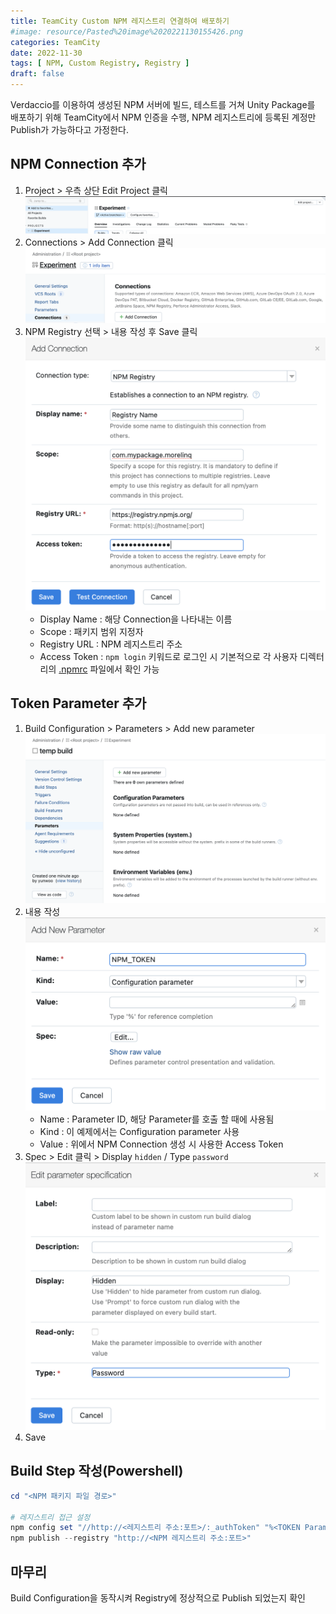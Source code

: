 ```yaml
---
title: TeamCity Custom NPM 레지스트리 연결하여 배포하기
#image: resource/Pasted%20image%2020221130155426.png
categories: TeamCity
date: 2022-11-30
tags: [ NPM, Custom Registry, Registry ]
draft: false
---
```

Verdaccio를 이용하여 생성된 NPM 서버에 빌드, 테스트를 거쳐 Unity Package를 배포하기 위해 TeamCity에서 NPM 인증을 수행, NPM 레지스트리에 등록된 계정만 Publish가 가능하다고 가정한다.

## NPM Connection 추가
1. Project > 우측 상단 Edit Project 클릭
![](../../resource/스크린샷%202022-11-30%20오후%203.17.37.png)
2. Connections > Add Connection 클릭
![](../../resource/스크린샷%202022-11-30%20오후%203.18.30.png)
3. NPM Registry 선택 > 내용 작성 후 Save 클릭
![](../../resource/Pasted%20image%2020221130151952.png)
	- Display Name : 해당 Connection을 나타내는 이름
	- Scope : 패키지 범위 지정자
	- Registry URL : NPM 레지스트리 주소
	- Access Token : `npm login` 키워드로 로그인 시 기본적으로 각 사용자 디렉터리의 [.npmrc](https://outofbedlam.gitbooks.io/npm-handbook/content/config/npmrc.html) 파일에서 확인 가능

## Token Parameter 추가
1. Build Configuration > Parameters > Add new parameter
   ![](../../resource/Pasted%20image%2020221130153138.png)
2. 내용 작성
   ![](../../resource/Pasted%20image%2020221130153411.png)
	- Name : Parameter ID, 해당 Parameter를 호출 할 때에 사용됨
	- Kind : 이 예제에서는 Configuration parameter 사용
	- Value : 위에서 NPM Connection 생성 시 사용한 Access Token
3. Spec > Edit 클릭 > Display `hidden` / Type `password`
   ![](../../resource/Pasted%20image%2020221130153643.png)
4. Save

## Build Step 작성(Powershell)
```powershell
cd "<NPM 패키지 파일 경로>"

# 레지스트리 접근 설정
npm config set "//http://<레지스트리 주소:포트>/:_authToken" "%<TOKEN Parameter 이름>%"
npm publish --registry "http://<NPM 레지스트리 주소:포트>"
```

## 마무리
Build Configuration을 동작시켜 Registry에 정상적으로 Publish 되었는지 확인